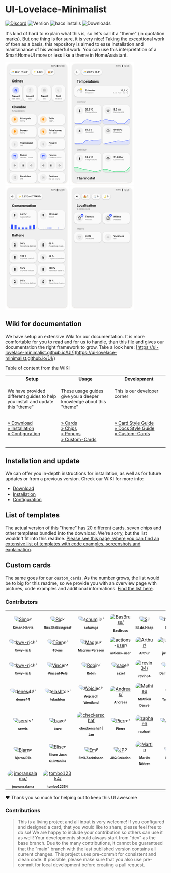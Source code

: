 # UI-Lovelace-Minimalist

[![Discord](https://badgen.net/discord/online-members/TPXg9b7GfR)](https://discord.gg/TPXg9b7GfR)
![Version](https://img.shields.io/github/v/release/UI-Lovelace-Minimalist/UI)
![hacs installs](https://img.shields.io/endpoint.svg?url=https%3A%2F%2Flauwbier.nl%2Fhacs%2Fui_lovelace_minimalist)
![Downloads](https://img.shields.io/github/downloads/UI-Lovelace-Minimalist/UI/total)

It's kind of hard to explain what this is, so let's call it a "theme" (in quotation marks). But one thing is for sure, it is very nice! Taking the exceptional work of tben as a basis, this repository is aimed to ease installation and maintainance of his wonderful work. You can use this interpretation of a SmartHomeUI more or less like a theme in HomeAssistant.

<img src="https://raw.githubusercontent.com/UI-Lovelace-Minimalist/UI/main/docs/assets/img/example_home.png" width="200"> <img src="https://raw.githubusercontent.com/UI-Lovelace-Minimalist/UI/main/docs/assets/img/example_temperature.png" width="200"> <img src="https://raw.githubusercontent.com/UI-Lovelace-Minimalist/UI/main/docs/assets/img/example_consumption.png" width="200"> <img src="https://raw.githubusercontent.com/UI-Lovelace-Minimalist/UI/main/docs/assets/img/example_localisation.png" width="200">

## Wiki for documentation

We have setup an extensive Wiki for our documentation. It is more comfortable for you to read and for us to handle, than this file and gives our documentation the right framework to grow.
Take a look here: [https://ui-lovelace-minimalist.github.io/UI/](https://ui-lovelace-minimalist.github.io/UI/)

Table of content from the WIKI
<br>
<table>
<tr>
<th style="width: 33%;">Setup</th>
<th style="width: 33%;">Usage</th>
<th style="width: 33%;">Development</th>
</tr>
<tr>
  <td style="vertical-align: top;">
    <p>We have provided different guides to help you install and update this "theme"</p>
  </td>
  <td style="vertical-align: top;">
    <p>These usage guides give you a deeper knowledge about this "theme"</p>
  </td>
  <td style="vertical-align: top;">
    <p>This is our developer corner</p>
  </td>
<tr>
<td style="vertical-align: top;">
  <p>
    <a href="https://ui-lovelace-minimalist.github.io/UI/setup/download/">&raquo;&nbsp;Download</a><br>
    <a href="https://ui-lovelace-minimalist.github.io/UI/setup/installation/">&raquo;&nbsp;Installation</a><br>
    <a href="https://ui-lovelace-minimalist.github.io/UI/setup/configuration/">&raquo;&nbsp;Configuration</a><br>
  </p>
</td>
<td style="vertical-align: top;">
  <p>
    <a href="https://ui-lovelace-minimalist.github.io/UI/usage/cards/card_battery/">&raquo;&nbsp;Cards</a><br>
    <a href="https://ui-lovelace-minimalist.github.io/UI/usage/chips/chip_alarm/">&raquo;&nbsp;Chips</a><br>
    <a href="https://ui-lovelace-minimalist.github.io/UI/usage/popups/popup_aircondition/">&raquo;&nbsp;Popups</a><br>
    <a href="https://ui-lovelace-minimalist.github.io/UI/usage/custom_cards/custom_card_bar_card/">&raquo;&nbsp;Custom-Cards</a><br>
  </p>
</td>
<td style="vertical-align: top;">
  <p>
    <a href="https://ui-lovelace-minimalist.github.io/UI/development/card_style_guide/">&raquo;&nbsp;Card Style Guide</a><br>
    <a href="https://ui-lovelace-minimalist.github.io/UI/development/docs_style_guide/">&raquo;&nbsp;Docs Style Guide</a><br>
    <a href="https://ui-lovelace-minimalist.github.io/UI/development/custom_cards/">&raquo;&nbsp;Custom-Cards</a><br>
  </p>
</td>
</tr>
</table>

## Installation and update

We can offer you in-depth instructions for installation, as well as for future updates or from a previous version. Check our WIKI for more info:

- [Download](https://ui-lovelace-minimalist.github.io/UI/setup/download/)
- [Installation](https://ui-lovelace-minimalist.github.io/UI/setup/installation/)
- [Configuration](https://ui-lovelace-minimalist.github.io/UI/setup/configuration/)

## List of templates

The actual version of this "theme" has 20 different cards, seven chips and other templates bundled into the download. We're sorry, but the list wouldn't fit into this readme. [Please see this page, where you can find an extensive list of templates with code examples, screenshots and explaination](https://ui-lovelace-minimalist.github.io/UI/usage/cards/card_battery/).

## Custom cards

The same goes for our `custom_cards`. As the number grows, the list would be to big for this readme, so we provide you with an overview page with pictures, code examples and additional informations. [Find the list here](https://ui-lovelace-minimalist.github.io/UI/usage/custom_cards/custom_card_bar_card/).

### Contributors

<table>
<tr>
    <td align="center" style="word-wrap: break-word; width: 45.0; height: 45.0">
        <a href=https://github.com/CM000n>
            <img src=https://avatars.githubusercontent.com/u/7945681?v=4 width="30;"  style="border-radius:50%;align-items:center;justify-content:center;overflow:hidden;padding-top:10px" alt=Simon Hörrle/>
            <br />
            <sub style="font-size:10px"><b>Simon Hörrle</b></sub>
        </a>
    </td>
    <td align="center" style="word-wrap: break-word; width: 45.0; height: 45.0">
        <a href=https://github.com/stokkie90>
            <img src=https://avatars.githubusercontent.com/u/10831825?v=4 width="30;"  style="border-radius:50%;align-items:center;justify-content:center;overflow:hidden;padding-top:10px" alt=Rick Stokkingreef/>
            <br />
            <sub style="font-size:10px"><b>Rick Stokkingreef</b></sub>
        </a>
    </td>
    <td align="center" style="word-wrap: break-word; width: 45.0; height: 45.0">
        <a href=https://github.com/schumijo>
            <img src=https://avatars.githubusercontent.com/u/40740060?v=4 width="30;"  style="border-radius:50%;align-items:center;justify-content:center;overflow:hidden;padding-top:10px" alt=schumijo/>
            <br />
            <sub style="font-size:10px"><b>schumijo</b></sub>
        </a>
    </td>
    <td align="center" style="word-wrap: break-word; width: 45.0; height: 45.0">
        <a href=https://github.com/basbruss>
            <img src=https://avatars.githubusercontent.com/u/68892092?v=4 width="30;"  style="border-radius:50%;align-items:center;justify-content:center;overflow:hidden;padding-top:10px" alt=BasBruss/>
            <br />
            <sub style="font-size:10px"><b>BasBruss</b></sub>
        </a>
    </td>
    <td align="center" style="word-wrap: break-word; width: 45.0; height: 45.0">
        <a href=https://github.com/sildehoop>
            <img src=https://avatars.githubusercontent.com/u/34340385?v=4 width="30;"  style="border-radius:50%;align-items:center;justify-content:center;overflow:hidden;padding-top:10px" alt=Sil de Hoop/>
            <br />
            <sub style="font-size:10px"><b>Sil de Hoop</b></sub>
        </a>
    </td>
    <td align="center" style="word-wrap: break-word; width: 45.0; height: 45.0">
        <a href=https://github.com/httpedo13>
            <img src=https://avatars.githubusercontent.com/u/40502451?v=4 width="30;"  style="border-radius:50%;align-items:center;justify-content:center;overflow:hidden;padding-top:10px" alt=httpedo13/>
            <br />
            <sub style="font-size:10px"><b>httpedo13</b></sub>
        </a>
    </td>
</tr>
<tr>
    <td align="center" style="word-wrap: break-word; width: 45.0; height: 45.0">
        <a href=https://github.com/tkwy-rick>
            <img src=https://avatars.githubusercontent.com/u/66776023?v=4 width="30;"  style="border-radius:50%;align-items:center;justify-content:center;overflow:hidden;padding-top:10px" alt=tkwy-rick/>
            <br />
            <sub style="font-size:10px"><b>tkwy-rick</b></sub>
        </a>
    </td>
    <td align="center" style="word-wrap: break-word; width: 45.0; height: 45.0">
        <a href=https://github.com/TBens>
            <img src=https://avatars.githubusercontent.com/u/12232620?v=4 width="30;"  style="border-radius:50%;align-items:center;justify-content:center;overflow:hidden;padding-top:10px" alt=TBens/>
            <br />
            <sub style="font-size:10px"><b>TBens</b></sub>
        </a>
    </td>
    <td align="center" style="word-wrap: break-word; width: 45.0; height: 45.0">
        <a href=https://github.com/mp-se>
            <img src=https://avatars.githubusercontent.com/u/51722613?v=4 width="30;"  style="border-radius:50%;align-items:center;justify-content:center;overflow:hidden;padding-top:10px" alt=Magnus Persson/>
            <br />
            <sub style="font-size:10px"><b>Magnus Persson</b></sub>
        </a>
    </td>
    <td align="center" style="word-wrap: break-word; width: 45.0; height: 45.0">
        <a href=https://github.com/actions-user>
            <img src=https://avatars.githubusercontent.com/u/65916846?v=4 width="30;"  style="border-radius:50%;align-items:center;justify-content:center;overflow:hidden;padding-top:10px" alt=actions-user/>
            <br />
            <sub style="font-size:10px"><b>actions-user</b></sub>
        </a>
    </td>
    <td align="center" style="word-wrap: break-word; width: 45.0; height: 45.0">
        <a href=https://github.com/aehru>
            <img src=https://avatars.githubusercontent.com/u/17024799?v=4 width="30;"  style="border-radius:50%;align-items:center;justify-content:center;overflow:hidden;padding-top:10px" alt=Arthur/>
            <br />
            <sub style="font-size:10px"><b>Arthur</b></sub>
        </a>
    </td>
    <td align="center" style="word-wrap: break-word; width: 45.0; height: 45.0">
        <a href=https://github.com/juvenalandres>
            <img src=https://avatars.githubusercontent.com/u/18738412?v=4 width="30;"  style="border-radius:50%;align-items:center;justify-content:center;overflow:hidden;padding-top:10px" alt=juvenalandres/>
            <br />
            <sub style="font-size:10px"><b>juvenalandres</b></sub>
        </a>
    </td>
    <td align="center" style="word-wrap: break-word; width: 45.0; height: 45.0">
        <a href=https://github.com/Paddy0174>
            <img src=https://avatars.githubusercontent.com/u/1948551?v=4 width="30;"  style="border-radius:50%;align-items:center;justify-content:center;overflow:hidden;padding-top:10px" alt=Paddy0174/>
            <br />
            <sub style="font-size:10px"><b>Paddy0174</b></sub>
        </a>
    </td>
</tr>
<tr>
    <td align="center" style="word-wrap: break-word; width: 45.0; height: 45.0">
        <a href=https://github.com/tkwy-rick>
            <img src=https://avatars.githubusercontent.com/u/66776023?v=4 width="30;"  style="border-radius:50%;align-items:center;justify-content:center;overflow:hidden;padding-top:10px" alt=tkwy-rick/>
            <br />
            <sub style="font-size:10px"><b>tkwy-rick</b></sub>
        </a>
    </td>
    <td align="center" style="word-wrap: break-word; width: 45.0; height: 45.0">
        <a href=https://github.com/vncnt-dev>
            <img src=https://avatars.githubusercontent.com/u/36577908?v=4 width="30;"  style="border-radius:50%;align-items:center;justify-content:center;overflow:hidden;padding-top:10px" alt=Vincent Pelz/>
            <br />
            <sub style="font-size:10px"><b>Vincent Pelz</b></sub>
        </a>
    </td>
    <td align="center" style="word-wrap: break-word; width: 45.0; height: 45.0">
        <a href=https://github.com/13robin37>
            <img src=https://avatars.githubusercontent.com/u/83340?v=4 width="30;"  style="border-radius:50%;align-items:center;justify-content:center;overflow:hidden;padding-top:10px" alt=Robin/>
            <br />
            <sub style="font-size:10px"><b>Robin</b></sub>
        </a>
    </td>
    <td align="center" style="word-wrap: break-word; width: 45.0; height: 45.0">
        <a href=https://github.com/saxel>
            <img src=https://avatars.githubusercontent.com/u/12456858?v=4 width="30;"  style="border-radius:50%;align-items:center;justify-content:center;overflow:hidden;padding-top:10px" alt=saxel/>
            <br />
            <sub style="font-size:10px"><b>saxel</b></sub>
        </a>
    </td>
    <td align="center" style="word-wrap: break-word; width: 45.0; height: 45.0">
        <a href=https://github.com/revin34>
            <img src=https://avatars.githubusercontent.com/u/50664921?v=4 width="30;"  style="border-radius:50%;align-items:center;justify-content:center;overflow:hidden;padding-top:10px" alt=revin34/>
            <br />
            <sub style="font-size:10px"><b>revin34</b></sub>
        </a>
    </td>
    <td align="center" style="word-wrap: break-word; width: 45.0; height: 45.0">
        <a href=https://github.com/Damix48>
            <img src=https://avatars.githubusercontent.com/u/23702345?v=4 width="30;"  style="border-radius:50%;align-items:center;justify-content:center;overflow:hidden;padding-top:10px" alt=Damiano Zanardo/>
            <br />
            <sub style="font-size:10px"><b>Damiano Zanardo</b></sub>
        </a>
    </td>
</tr>
<tr>
    <td align="center" style="word-wrap: break-word; width: 45.0; height: 45.0">
        <a href=https://github.com/denes44>
            <img src=https://avatars.githubusercontent.com/u/60078357?v=4 width="30;"  style="border-radius:50%;align-items:center;justify-content:center;overflow:hidden;padding-top:10px" alt=denes44/>
            <br />
            <sub style="font-size:10px"><b>denes44</b></sub>
        </a>
    </td>
    <td align="center" style="word-wrap: break-word; width: 45.0; height: 45.0">
        <a href=https://github.com/telashton>
            <img src=https://avatars.githubusercontent.com/u/27425051?v=4 width="30;"  style="border-radius:50%;align-items:center;justify-content:center;overflow:hidden;padding-top:10px" alt=telashton/>
            <br />
            <sub style="font-size:10px"><b>telashton</b></sub>
        </a>
    </td>
    <td align="center" style="word-wrap: break-word; width: 45.0; height: 45.0">
        <a href=https://github.com/desty2k>
            <img src=https://avatars.githubusercontent.com/u/55806660?v=4 width="30;"  style="border-radius:50%;align-items:center;justify-content:center;overflow:hidden;padding-top:10px" alt=Wojciech Wentland/>
            <br />
            <sub style="font-size:10px"><b>Wojciech Wentland</b></sub>
        </a>
    </td>
    <td align="center" style="word-wrap: break-word; width: 45.0; height: 45.0">
        <a href=https://github.com/KaherdinTristan>
            <img src=https://avatars.githubusercontent.com/u/3398594?v=4 width="30;"  style="border-radius:50%;align-items:center;justify-content:center;overflow:hidden;padding-top:10px" alt=Andreas/>
            <br />
            <sub style="font-size:10px"><b>Andreas</b></sub>
        </a>
    </td>
    <td align="center" style="word-wrap: break-word; width: 45.0; height: 45.0">
        <a href=https://github.com/mazerte>
            <img src=https://avatars.githubusercontent.com/u/236866?v=4 width="30;"  style="border-radius:50%;align-items:center;justify-content:center;overflow:hidden;padding-top:10px" alt=Mathieu Desvé/>
            <br />
            <sub style="font-size:10px"><b>Mathieu Desvé</b></sub>
        </a>
    </td>
    <td align="center" style="word-wrap: break-word; width: 45.0; height: 45.0">
        <a href=https://github.com/TJohnson93>
            <img src=https://avatars.githubusercontent.com/u/6167090?v=4 width="30;"  style="border-radius:50%;align-items:center;justify-content:center;overflow:hidden;padding-top:10px" alt=Todd Johnson/>
            <br />
            <sub style="font-size:10px"><b>Todd Johnson</b></sub>
        </a>
    </td>
</tr>
<tr>
    <td align="center" style="word-wrap: break-word; width: 45.0; height: 45.0">
        <a href=https://github.com/servis>
            <img src=https://avatars.githubusercontent.com/u/3391351?v=4 width="30;"  style="border-radius:50%;align-items:center;justify-content:center;overflow:hidden;padding-top:10px" alt=servis/>
            <br />
            <sub style="font-size:10px"><b>servis</b></sub>
        </a>
    </td>
    <td align="center" style="word-wrap: break-word; width: 45.0; height: 45.0">
        <a href=https://github.com/bavo>
            <img src=https://avatars.githubusercontent.com/u/1813273?v=4 width="30;"  style="border-radius:50%;align-items:center;justify-content:center;overflow:hidden;padding-top:10px" alt=bavo/>
            <br />
            <sub style="font-size:10px"><b>bavo</b></sub>
        </a>
    </td>
    <td align="center" style="word-wrap: break-word; width: 45.0; height: 45.0">
        <a href=https://github.com/checkerschaf>
            <img src=https://avatars.githubusercontent.com/u/7757317?v=4 width="30;"  style="border-radius:50%;align-items:center;justify-content:center;overflow:hidden;padding-top:10px" alt=checkerschaf | Jan/>
            <br />
            <sub style="font-size:10px"><b>checkerschaf | Jan</b></sub>
        </a>
    </td>
    <td align="center" style="word-wrap: break-word; width: 45.0; height: 45.0">
        <a href=https://github.com/pierrecle>
            <img src=https://avatars.githubusercontent.com/u/397503?v=4 width="30;"  style="border-radius:50%;align-items:center;justify-content:center;overflow:hidden;padding-top:10px" alt=Pierre/>
            <br />
            <sub style="font-size:10px"><b>Pierre</b></sub>
        </a>
    </td>
    <td align="center" style="word-wrap: break-word; width: 45.0; height: 45.0">
        <a href=https://github.com/rphlwnk>
            <img src=https://avatars.githubusercontent.com/u/34039879?v=4 width="30;"  style="border-radius:50%;align-items:center;justify-content:center;overflow:hidden;padding-top:10px" alt=raphael/>
            <br />
            <sub style="font-size:10px"><b>raphael</b></sub>
        </a>
    </td>
    <td align="center" style="word-wrap: break-word; width: 45.0; height: 45.0">
        <a href=https://github.com/AndyVRD>
            <img src=https://avatars.githubusercontent.com/u/67138158?v=4 width="30;"  style="border-radius:50%;align-items:center;justify-content:center;overflow:hidden;padding-top:10px" alt=AndyVRD/>
            <br />
            <sub style="font-size:10px"><b>AndyVRD</b></sub>
        </a>
    </td>
</tr>
<tr>
    <td align="center" style="word-wrap: break-word; width: 45.0; height: 45.0">
        <a href=https://github.com/briis>
            <img src=https://avatars.githubusercontent.com/u/24776272?v=4 width="30;"  style="border-radius:50%;align-items:center;justify-content:center;overflow:hidden;padding-top:10px" alt=Bjarne Riis/>
            <br />
            <sub style="font-size:10px"><b>Bjarne Riis</b></sub>
        </a>
    </td>
    <td align="center" style="word-wrap: break-word; width: 45.0; height: 45.0">
        <a href=https://github.com/eliseo-juan>
            <img src=https://avatars.githubusercontent.com/u/5939795?v=4 width="30;"  style="border-radius:50%;align-items:center;justify-content:center;overflow:hidden;padding-top:10px" alt=Eliseo Juan Quintanilla/>
            <br />
            <sub style="font-size:10px"><b>Eliseo Juan Quintanilla</b></sub>
        </a>
    </td>
    <td align="center" style="word-wrap: break-word; width: 45.0; height: 45.0">
        <a href=https://github.com/EmilZackrisson>
            <img src=https://avatars.githubusercontent.com/u/51415707?v=4 width="30;"  style="border-radius:50%;align-items:center;justify-content:center;overflow:hidden;padding-top:10px" alt=Emil Zackrisson/>
            <br />
            <sub style="font-size:10px"><b>Emil Zackrisson</b></sub>
        </a>
    </td>
    <td align="center" style="word-wrap: break-word; width: 45.0; height: 45.0">
        <a href=https://github.com/jp2creation>
            <img src=https://avatars.githubusercontent.com/u/17984068?v=4 width="30;"  style="border-radius:50%;align-items:center;justify-content:center;overflow:hidden;padding-top:10px" alt=JP2 Création/>
            <br />
            <sub style="font-size:10px"><b>JP2 Création</b></sub>
        </a>
    </td>
    <td align="center" style="word-wrap: break-word; width: 45.0; height: 45.0">
        <a href=https://github.com/matrixx567>
            <img src=https://avatars.githubusercontent.com/u/4608946?v=4 width="30;"  style="border-radius:50%;align-items:center;justify-content:center;overflow:hidden;padding-top:10px" alt=Martin Nöhrer/>
            <br />
            <sub style="font-size:10px"><b>Martin Nöhrer</b></sub>
        </a>
    </td>
    <td align="center" style="word-wrap: break-word; width: 45.0; height: 45.0">
        <a href=https://github.com/pedrojreis>
            <img src=https://avatars.githubusercontent.com/u/28795057?v=4 width="30;"  style="border-radius:50%;align-items:center;justify-content:center;overflow:hidden;padding-top:10px" alt=Pedro Reis/>
            <br />
            <sub style="font-size:10px"><b>Pedro Reis</b></sub>
        </a>
    </td>
</tr>
<tr>
    <td align="center" style="word-wrap: break-word; width: 45.0; height: 45.0">
        <a href=https://github.com/jmoransalama>
            <img src=https://avatars.githubusercontent.com/u/16177130?v=4 width="30;"  style="border-radius:50%;align-items:center;justify-content:center;overflow:hidden;padding-top:10px" alt=jmoransalama/>
            <br />
            <sub style="font-size:10px"><b>jmoransalama</b></sub>
        </a>
    </td>
    <td align="center" style="word-wrap: break-word; width: 45.0; height: 45.0">
        <a href=https://github.com/tombo12354>
            <img src=https://avatars.githubusercontent.com/u/87553937?v=4 width="30;"  style="border-radius:50%;align-items:center;justify-content:center;overflow:hidden;padding-top:10px" alt=tombo12354/>
            <br />
            <sub style="font-size:10px"><b>tombo12354</b></sub>
        </a>
    </td>
</tr>
</table>

❤️ Thank you so much for helping out to keep this UI awesome

### Contributions

>This is a living project and all input is very welcome! If you configured and designed  a card, that you would like to share, please feel free to do so! We are happy to include your contribution so others can use it as well!
Your developments should always start from "dev" as the base branch. Due to the many contributions, it cannot be guaranteed that the "main" branch with the last published version contains all current changes.
This project uses pre-commit for consistent and clean code. If possible, please make sure that you also use pre-commit for local development before creating a pull request.
